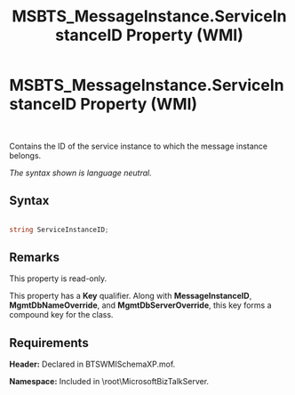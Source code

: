 ﻿---
title: MSBTS_MessageInstance.ServiceInstanceID Property (WMI)
TOCTitle: MSBTS_MessageInstance.ServiceInstanceID Property (WMI)
ms:assetid: 27bff459-aab7-4c87-b1a9-b42d7358f6bd
ms:mtpsurl: https://msdn.microsoft.com/en-us/library/Aa559286(v=BTS.80)
ms:contentKeyID: 51526866
ms.date: 08/30/2017
mtps_version: v=BTS.80
---

# MSBTS\_MessageInstance.ServiceInstanceID Property (WMI)

 

Contains the ID of the service instance to which the message instance belongs.

*The syntax shown is language neutral.*

## Syntax

```C#
  
string ServiceInstanceID;  
```

## Remarks

This property is read-only.

This property has a **Key** qualifier. Along with **MessageInstanceID**, **MgmtDbNameOverride**, and **MgmtDbServerOverride**, this key forms a compound key for the class.

## Requirements

**Header:** Declared in BTSWMISchemaXP.mof.

**Namespace:** Included in \\root\\MicrosoftBizTalkServer.

